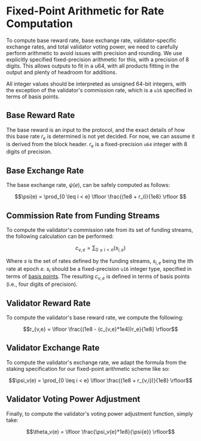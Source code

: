 # Fixed-Point Arithmetic for Rate Computation

To compute base reward rate, base exchange rate, validator-specific exchange
rates, and total validator voting power, we need to carefully perform
arithmetic to avoid issues with precision and rounding. We use explicitly
specified fixed-precision arithmetic for this, with a precision of 8 digits.
This allows outputs to fit in a u64, with all products fitting in the output
and plenty of headroom for additions.

All integer values should be interpreted as unsigned 64-bit integers, with the
exception of the validator's commission rate, which is a `u16` specified in
terms of basis points.

## Base Reward Rate

The base reward is an input to the protocol, and the exact details of how this
base rate $r_{e}$ is determined is not yet decided. For now, we can assume it is
derived from the block header. $r_{e}$ is a fixed-precision `u64` integer with
8 digits of precision.


## Base Exchange Rate

The base exchange rate, $\psi(e)$, can be safely computed as follows:

$$\psi(e) = \prod_{0 \leq i < e} \lfloor \frac{(1e8 + r_i)}{1e8} \rfloor $$


## Commission Rate from Funding Streams

To compute the validator's commission rate from its set of funding streams, the following calculation can be performed:

$$c_{v,e} = \sum_{0 \leq i < n} (s_{i,e})$$

Where $s$ is the set of rates defined by the funding streams, $s_{i,e}$ being
the ith rate at epoch $e$.  $s_i$ should be a fixed-precision `u16` integer
type, specified in terms of [basis
points](https://en.wikipedia.org/wiki/Basis_point). The resulting $c_{v,e}$ is
defined in terms of basis points (i.e., four digits of precision). 


## Validator Reward Rate

To compute the validator's base reward rate, we compute the following:

$$r_{v,e} = \lfloor \frac{(1e8 - (c_{v,e}*1e4))r_e}{1e8} \rfloor$$

## Validator Exchange Rate

To compute the validator's exchange rate, we adapt the formula from the staking
specification for our fixed-point arithmetic scheme like so:

$$\psi_v(e) = \prod_{0 \leq i < e} \lfloor \frac{(1e8 + r_{v,i})}{1e8} \rfloor$$

## Validator Voting Power Adjustment

Finally, to compute the validator's voting power adjustment function, simply take:

$$\theta_v(e) = \lfloor \frac{\psi_v{e}*1e8}{\psi{e}} \rfloor$$